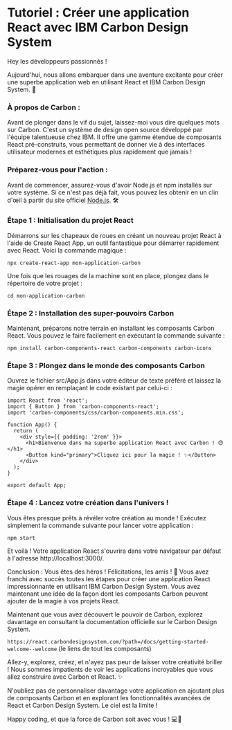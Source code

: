 # Tutoriel : Créer une application React avec IBM Carbon Design System

Hey les développeurs passionnés !

Aujourd'hui, nous allons embarquer dans une aventure excitante pour créer une superbe application web en utilisant React et IBM Carbon Design System. 🚀

### À propos de Carbon :

Avant de plonger dans le vif du sujet, laissez-moi vous dire quelques mots sur Carbon. C'est un système de design open source développé par l'équipe talentueuse chez IBM. Il offre une gamme étendue de composants React pré-construits, vous permettant de donner vie à des interfaces utilisateur modernes et esthétiques plus rapidement que jamais !

### Préparez-vous pour l'action :

Avant de commencer, assurez-vous d'avoir Node.js et npm installés sur votre système. Si ce n'est pas déjà fait, vous pouvez les obtenir en un clin d'œil à partir du site officiel [Node.js](https://nodejs.org/). 🛠️

### Étape 1 : Initialisation du projet React

Démarrons sur les chapeaux de roues en créant un nouveau projet React à l'aide de Create React App, un outil fantastique pour démarrer rapidement avec React. Voici la commande magique :

```npx create-react-app mon-application-carbon```

Une fois que les rouages de la machine sont en place, plongez dans le répertoire de votre projet :

```cd mon-application-carbon```

### Étape 2 : Installation des super-pouvoirs Carbon

Maintenant, préparons notre terrain en installant les composants Carbon React. Vous pouvez le faire facilement en exécutant la commande suivante :

```npm install carbon-components-react carbon-components carbon-icons```

### Étape 3 : Plongez dans le monde des composants Carbon

Ouvrez le fichier src/App.js dans votre éditeur de texte préféré et laissez la magie opérer en remplaçant le code existant par celui-ci :
```
import React from 'react';
import { Button } from 'carbon-components-react';
import 'carbon-components/css/carbon-components.min.css';

function App() {
  return (
    <div style={{ padding: '2rem' }}>
      <h1>Bienvenue dans ma superbe application React avec Carbon ! 😍</h1>
      <Button kind="primary">Cliquez ici pour la magie ! ✨</Button>
    </div>
  );
}

export default App;
```
### Étape 4 : Lancez votre création dans l'univers !

Vous êtes presque prêts à révéler votre création au monde ! Exécutez simplement la commande suivante pour lancer votre application :

```npm start```

Et voilà ! Votre application React s'ouvrira dans votre navigateur par défaut à l'adresse http://localhost:3000/.

Conclusion : Vous êtes des héros !
Félicitations, les amis ! 🎉 Vous avez franchi avec succès toutes les étapes pour créer une application React impressionnante en utilisant IBM Carbon Design System. Vous avez maintenant une idée de la façon dont les composants Carbon peuvent ajouter de la magie à vos projets React.

Maintenant que vous avez découvert le pouvoir de Carbon, explorez davantage en consultant la documentation officielle sur le Carbon Design System.

```https://react.carbondesignsystem.com/?path=/docs/getting-started-welcome--welcome``` (le liens de tout les composants)

Allez-y, explorez, créez, et n'ayez pas peur de laisser votre créativité briller ! Nous sommes impatients de voir les applications incroyables que vous allez construire avec Carbon et React. ✨

N'oubliez pas de personnaliser davantage votre application en ajoutant plus de composants Carbon et en explorant les fonctionnalités avancées de React et Carbon Design System. Le ciel est la limite !

Happy coding, et que la force de Carbon soit avec vous ! 💻🌟
